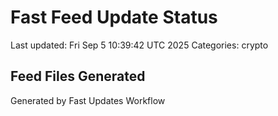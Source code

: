# Fast Feed Update Status
Last updated: Fri Sep  5 10:39:42 UTC 2025
Categories: crypto

## Feed Files Generated

Generated by Fast Updates Workflow
